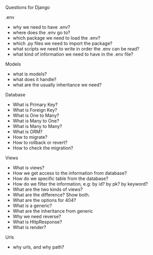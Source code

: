 Questions for Django

.env
- why we need to have .env?
- where does the .env go to?
- which package we need to load the .env?
- which .py files we need to import the package?
- what scripts we need to write in order the .env can be read?
- what kind of information we need to have in the .env file?

Models
- what is models?
- what does it handle?
- what are the usually inheritance we need?

Database
- What is Primary Key?
- What is Foreign Key?
- What is One to Many?
- What is Many to One?
- What is Many to Many?
- What is ORM?
- How to migrate?
- How to rollback or revert?
- How to check the migration?

Views
- What is views?
- How we get access to the information from database?
- How do we specific table from the database?
- How do we filter the information, e.g: by id? by pk? by keyword?
- What are the two kinds of views?
- What are the difference? Show both.
- What are the options for 404?
- What is a generic?
- What are the inheritance from generic
- Why we need reverse?
- What is HttpResponse? 
- What is render?

Urls
- why urls, and why path?

